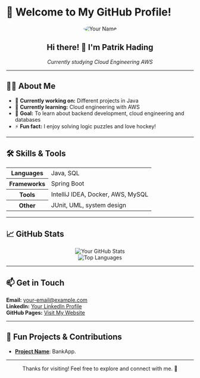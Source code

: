 # 🌟 Welcome to My GitHub Profile!

<div align="center">
  <img src="https://via.placeholder.com/150" alt="Your Name" style="border-radius: 50%;">
  <h2>Hi there! 👋 I'm <strong>Patrik Hading</strong></h2>
  <p><em>Currently studying Cloud Engineering AWS</em></p>
</div>

---

## 👨‍💻 About Me

<ul>
  <li>🔭 <strong>Currently working on:</strong> Different projects in Java</li>
  <li>🌱 <strong>Currently learning:</strong> Cloud engineering with AWS</li>
  <li>🎯 <strong>Goal:</strong> To learn about backend development, cloud engineering and databases </li>
  <li>⚡ <strong>Fun fact:</strong> I enjoy solving logic puzzles and love hockey!</li>
</ul>

---

## 🛠️ Skills & Tools

<table>
  <tr>
    <th>Languages</th>
    <td>Java, SQL</td>
  </tr>
  <tr>
    <th>Frameworks</th>
    <td>Spring Boot</td>
  </tr>
  <tr>
    <th>Tools</th>
    <td>IntelliJ IDEA, Docker, AWS, MySQL</td>
  </tr>
  <tr>
    <th>Other</th>
    <td>JUnit, UML, system design</td>
  </tr>
</table>

---

## 📈 GitHub Stats

<div align="center">
  <img src="https://github-readme-stats.vercel.app/api?username=PatrikHading&show_icons=true&theme=radical" alt="Your GitHub Stats">
  <br>
  <img src="https://github-readme-stats.vercel.app/api/top-langs/?username=PatrikHading&layout=compact&theme=radical" alt="Top Languages">
</div>

---

## 📫 Get in Touch

<p>
  <strong>Email:</strong> <a href="mailto:hading@gmail.com">your-email@example.com</a> <br>
  <strong>LinkedIn:</strong> <a href="https://www.linkedin.com/in/patrik-hading-577b56b2/" target="_blank">Your LinkedIn Profile</a> <br>
  <strong>GitHub Pages:</strong> <a href="https://PatrikHading.github.io" target="_blank">Visit My Website</a>
</p>

---

## 🚀 Fun Projects & Contributions

<ul>
  <li><strong><a href="https://github.com/PatrikHading/BankApp">Project Name</a></strong>: BankApp.</li>

</ul>

---

<div align="center">
  <p>Thanks for visiting! Feel free to explore and connect with me. 🌟</p>
</div>

